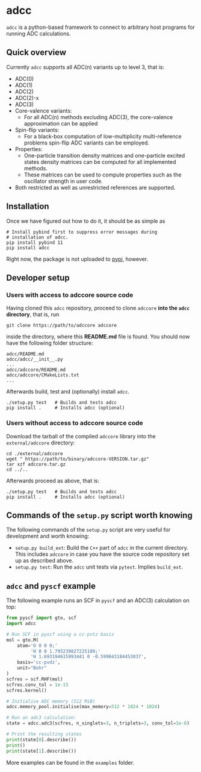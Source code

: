 # adcc
`adcc` is a python-based framework to connect to arbitrary host
programs for running ADC calculations.

## Quick overview
Currently `adcc` supports all ADC(n) variants up to level 3,
that is:
- ADC(0)
- ADC(1)
- ADC(2)
- ADC(2)-x
- ADC(3)
- Core-valence variants:
	- For all ADC(n) methods excluding ADC(3), the core-valence approximation
	  can be applied
- Spin-flip variants:
	- For a black-box computation of low-multiplicity multi-reference problems
	  spin-flip ADC variants can be employed.
- Properties:
	- One-particle transition density matrices and one-particle excited
	  states density matrices can be computed for all implemented methods.
	- These matrices can be used to compute properties such
	  as the oscillator strength in user code.
- Both restricted as well as unrestricted references are supported.


## Installation
Once we have figured out how to do it, it should be as simple as
```
# Install pybind first to suppress error messages during
# installation of adcc.
pip install pybind 11
pip install adcc
```
Right now, the package is not
uploaded to [pypi](https://pypi.org), however.


## Developer setup
### Users with access to adccore source code
Having cloned this `adcc` repository,
proceed to clone `adccore` **into the `adcc` directory**,
that is, run
```
git clone https://path/to/adccore adccore
```
inside the directory, where this **README.md** file is found.
You should now have the following folder structure:
```
adcc/README.md
adcc/adcc/__init__.py
...
adcc/adccore/README.md
adcc/adccore/CMakeLists.txt
...
```
Afterwards build, test and (optionally) install `adcc`.
```
./setup.py test   # Builds and tests adcc
pip install .     # Installs adcc (optional)
```

### Users without access to adccore source code
Download the tarball of the compiled `adccore` library
into the `external/adccore` directory:
```
cd ./external/adccore
wget " https://path/to/binary/adccore-VERSION.tar.gz"
tar xzf adccore.tar.gz
cd ../..
```

Afterwards proceed as above, that is:
```
./setup.py test   # Builds and tests adcc
pip install .     # Installs adcc (optional)
```

## Commands of the `setup.py` script worth knowing
The following commands of the `setup.py` script are very useful
for development and worth knowing:

- `setup.py build_ext`: Build the `C++` part of `adcc` in the current directory.
  This includes `adccore` in case you have the source code repository set up as
  described above.
- `setup.py test`: Run the `adcc` unit tests via `pytest`. Implies `build_ext`.


## `adcc` and `pyscf` example
The following example runs an SCF in `pyscf` and an ADC(3) calculation on top:
```python
from pyscf import gto, scf
import adcc

# Run SCF in pyscf using a cc-pvtz basis
mol = gto.M(
    atom='O 0 0 0;'
         'H 0 0 1.795239827225189;'
         'H 1.693194615993441 0 -0.599043184453037',
    basis='cc-pvdz',
    unit="Bohr"
)
scfres = scf.RHF(mol)
scfres.conv_tol = 1e-13
scfres.kernel()

# Initialise ADC memory (512 MiB)
adcc.memory_pool.initialise(max_memory=512 * 1024 * 1024)

# Run an adc3 calculation:
state = adcc.adc3(scfres, n_singlets=3, n_triplets=3, conv_tol=1e-6)

# Print the resulting states
print(state[0].describe())
print()
print(state[1].describe())
```
More examples can be found in the `examples` folder.
